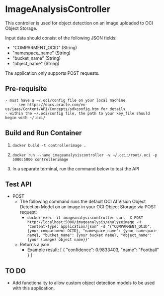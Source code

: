 # ImageAnalysisController
This controller is used for object detection on an image uploaded to OCI Object Storage. 

Input data should consist of the following JSON fields:
- "COMPARMENT_OCID" (String)
- "namespace_name" (String)
- "bucket_name" (String)
- "object_name" (String)


The application only supports POST requests. 

## Pre-requisite
    - must have a ~/.oci/config file on your local machine
        - see https://docs.oracle.com/en-us/iaas/Content/API/Concepts/sdkconfig.htm for details
    - within the ~/.oci/config file, the path to your key_file should begin with ~/.oci/

## Build and Run Container 
1. `docker build -t controllerimage .`

2. `docker run --name imageanalysiscontroller -v ~/.oci:/root/.oci -p 5000:5000 controllerimage`

3. In a separate terminal, run the command below to test the API


## Test API
- POST
    - The following command runs the default OCI AI Vision Object Detection Model on an image in your OCI Object Storage via POST request:
        - `docker exec -it imageanalysiscontroller curl -X POST http://localhost:5000/imageanalysis/analyzeimage -H "Content-Type: application/json" -d '{"COMPARMENT_OCID": {your compartment OCID}, "namespace_name": {your namespace name}, "bucket_name": {your bucket name}, "object_name": {your (image) object name}}'`
    - Returns a json. 
        - Example result:
            [
                {
                    "confidence": 0.9833403,
                    "name": "Football"
                }
            ]

## TO DO
- Add functionality to allow custom object detection models to be used with this application.